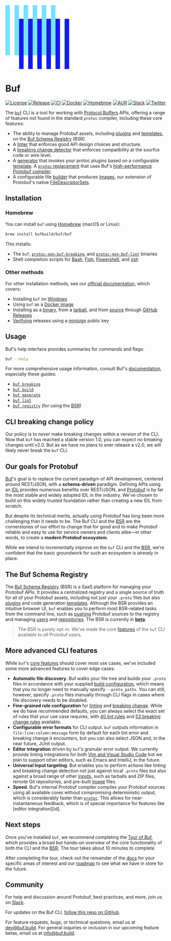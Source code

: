![The Buf logo](./.github/buf-logo.svg)

# Buf

[![License](https://img.shields.io/github/license/bufbuild/buf?color=blue)][badges.license]
[![Release](https://img.shields.io/github/v/release/bufbuild/buf?include_prereleases)][badges.release]
[![CI](https://github.com/bufbuild/buf/workflows/ci/badge.svg)][badges.ci]
[![Docker](https://img.shields.io/docker/pulls/bufbuild/buf)][badges.docker]
[![Homebrew](https://img.shields.io/badge/homebrew-v1.0.0--rc12-blue)][badges.homebrew]
[![AUR](https://img.shields.io/aur/version/buf)][badges.aur]
[![Slack](https://img.shields.io/badge/slack-buf-%23e01563)][badges.slack]
[![Twitter](https://img.shields.io/twitter/follow/bufbuild?style=social)][badges.twitter]

The [`buf`][buf] CLI is a tool for working with [Protocol Buffers][protobuf] APIs, offering a range of features not found in the standard `protoc` compiler, including these core features:

<a id="features"></a>

- The ability to manage Protobuf assets, including [plugins] and [templates], on the [Buf Schema Registry][bsr] (BSR).
- A [linter][lint.usage] that enforces good API design choices and structure.
- A [breaking change detector][breaking_usage] that enforces compatibility at the sourfce code or wire level.
- A [generator][generate_usage] that invokes your protoc plugins based on a configurable [template][templates].
  A [`protoc` replacement][protoc] that uses Buf's [high-performance Protobuf compiler][compiler].
- A configurable file [builder][build_usage] that produces [Images], our extension of Protobuf's native [FileDescriptorSets][filedescriptorset].

## Installation

### Homebrew

You can install `buf` using [Homebrew][brew] (macOS or Linux):

```sh
brew install bufbuild/buf/buf
```

This installs:

* The `buf`, [`protoc-gen-buf-breaking`][breaking], and [`protoc-gen-buf-lint`][lint] binaries
* Shell completion scripts for [Bash], [Fish], [Powershell], and [zsh]

### Other methods

For other installation methods, see our [official documentation][install], which covers:

* Installing `buf` on [Windows]
* Using `buf` as a [Docker image][docker]
* Installing as a [binary], from a [tarball], and from [source] through [GitHub Releases][releases]
* [Verifying] releases using a [minisign] public key

## Usage

Buf's help interface provides summaries for commands and flags:

```sh
buf --help
```

For more comprehensive usage information, consult Buf's [documentation][docs], especially these guides:

* [`buf breaking`][breaking_usage]
* [`buf build`][build_usage]
* [`buf generate`][generate_usage]
* [`buf lint`][lint.usage]
* [`buf registry`][bsr_usage] (for using the [BSR])

## CLI breaking change policy

Our policy is to _never_ make breaking changes within a version of the CLI. Now that `buf` has reached a stable version 1.0, you can expect no breaking changes until v2.0. But as we have no plans to ever release a v2.0, we will likely never break the `buf` CLI.

## Our goals for Protobuf

[Buf]'s goal is to replace the current paradigm of API development, centered around REST/JSON, with a **schema-driven** paradigm. Defining APIs using an [IDL] provides numerous benefits over REST/JSON, and [Protobuf] is by far the most stable and widely adopted IDL in the industry. We've chosen to build on this widely trusted foundation rather than creating a new IDL from scratch.

But despite its technical merits, actually _using_ Protobuf has long been more challenging than it needs to be. The Buf CLI and the [BSR](#the-buf-schema-registry) are the cornerstones of our effort to change that for good and to make Protobuf reliable and easy to use for service owners and clients alike—in other words, to create a **modern Protobuf ecosystem**.

While we intend to incrementally improve on the `buf` CLI and the [BSR](#the-buf-schema-registry), we're confident that the basic groundwork for such an ecosystem is _already_ in place.

## The Buf Schema Registry

The [Buf Schema Registry][bsr] (BSR) is a SaaS platform for managing your Protobuf APIs. It provides a centralized registry and a single source of truth for all of your Protobuf assets, including not just your `.proto` files but also [plugins] and code generation [templates]. Although the BSR provides an intuitive browser UI, `buf` enables you to perform most BSR-related tasks from the command line, such as [pushing] Protobuf sources to the registry and managing [users] and [repositories]. The BSR is currently in [**beta**][bsr_post].

> The BSR is purely opt-in. We've made the core [features] of the `buf` CLI available to _all_ Protobuf users.

## More advanced CLI features

While `buf`'s [core features][features] should cover most use cases, we've included some more advanced features to cover edge cases:

* **Automatic file discovery**. Buf walks your file tree and builds your `.proto` files in accordance with your supplied [build configuration][config.build], which means that you no longer need to manually specify `--proto_paths`. You can still, however, specify `.proto` files manually through CLI flags in cases where file discovery needs to be disabled.
* **Fine-grained rule configuration** for [linting][lint.rules] and [breaking change][breaking.rules]. While we do have recommended defaults, you can always select the exact set of rules that your use case requires, with [40 lint rules][lint.rules] and [53 breaking change rules][breaking.rules] available.
* **Configurable error formats** for CLI output. `buf` outputs information in `file:line:column:message` form by default for each lint error and breaking change it encounters, but you can also select JSON and, in the near future, JUnit output.
* **Editor integration** driven by `buf`'s granular error output. We currently provide linting integrations for both [Vim and Visual Studio Code][ide] but we plan to support other editors, such as Emacs and IntelliJ, in the future.
* **Universal Input targeting**. But enables you to perform actions like linting and breaking change detection not just against local `.proto` files but also against a broad range of other [Inputs], such as tarballs and ZIP files, remote Git repositories, and pre-built [Image][images] files.
* **Speed**. Buf's internal Protobuf compiler compiles your Protobuf sources using all available cores without compromising deterministic output, which is considerably faster than [`protoc`][protoc]. This allows for near-instantaneous feedback, which is of special importance for features like [editor integration][id].

## Next steps


Once you've installed `buf`, we recommend completing the [Tour of Buf][tour], which provides a broad but hands-on overview of the core functionality of both the CLI and the [BSR]. The tour takes about 10 minutes to complete.

After completing the tour, check out the remainder of the [docs] for your specific areas of interest and our [roadmap] to see what we have in store for the future.

## Community

For help and discussion around Protobuf, best practices, and more, join us on [Slack][badges.slack].

For updates on the Buf CLI, [follow this repo on GitHub][repo].

For feature requests, bugs, or technical questions, email us at [dev@buf.build][email.dev]. For general inquiries or inclusion in our upcoming feature betas, email us at [info@buf.build][email.info].

[badges.aur]: https://aur.archlinux.org/packages/buf
[badges.ci]: https://github.com/bufbuild/buf/actions?workflow=ci
[badges.docker]: https://hub.docker.com/r/bufbuild/buf
[badges.homebrew]: https://github.com/bufbuild/homebrew-buf
[badges.license]: https://github.com/bufbuild/buf/blob/main/LICENSE
[badges.release]: https://github.com/bufbuild/buf/releases
[badges.slack]: https://join.slack.com/t/bufbuild/shared_invite/zt-f5k547ki-VDs_iC4TblNCu7ubhRD17w
[badges.twitter]: https://twitter.com/intent/follow?screen_name=bufbuild
[bash]: https://www.gnu.org/software/bash
[binary]: https://docs.buf.build/installation#binary
[breaking]: https://docs.buf.build/breaking
[breaking.rules]: https://docs.buf.build/breaking/rules
[breaking_usage]: https://docs.buf.build/breaking/usage
[brew]: https://brew.sh
[bsr]: https://docs.buf.build/bsr
[bsr_post]: https://buf.build/blog/announcing-bsr
[bsr_usage]: https://docs.buf.build/bsr/usage
[buf]: https://buf.build
[build_usage]: https://docs.buf.build/build/usage
[compiler]: https://docs.buf.build/build/internal-compiler
[config.build]: https://docs.buf.build/build/usage/#configuration
[contact]: https://docs.buf.build/contact
[docker]: https://docs.buf.build/installation#use-the-docker-image
[docs]: https://docs.buf.build
[email.dev]: mailto:dev@buf.build
[email.info]: mailto:info@buf.build
[filedescriptorset]: https://github.com/protocolbuffers/protobuf/blob/044c766fd4777713fef2d1a9a095e4308d770c68/src/google/protobuf/descriptor.proto#L57
[features]: #features
[fish]: https://fishshell.com
[generate_usage]: https://docs.buf.build/generate/usage
[ide]: https://docs.buf.build/editor-integration
[idl]: https://en.wikipedia.org/wiki/Interface_description_language
[images]: https://docs.buf.build/reference/images
[inputs]: https://docs.buf.build/reference/inputs
[install]: https://docs.buf.build/installation
[lint]: https://docs.buf.build/lint
[lint.rules]: https://docs.buf.build/lint/rules
[lint.usage]: https://docs.buf.build/lint/usage
[minisign]: https://github.com/jedisct1/minisign
[plugins]: https://docs.buf.build/bsr/remote-generation/concepts#plugin
[powershell]: https://docs.microsoft.com/en-us/powershell
[protobuf]: https://developers.google.com/protocol-buffers
[protoc]: https://docs.buf.build/generate/high-performance-protoc-replacement
[pushing]: https://docs.buf.build/bsr/usage#push-a-module
[releases]: https://docs.buf.build/installation#github-releases
[repo]: ./
[repositories]: https://docs.buf.build/bsr/overview#module
[roadmap]: https://docs.buf.build/roadmap
[source]: https://docs.buf.build/installation#from-source
[tarball]: https://docs.buf.build/installation#tarball
[templates]: https://docs.buf.build/bsr/remote-generation/concepts#template
[tour]: https://docs.buf.build/tour/introduction
[users]: https://docs.buf.build/bsr/user-management#organization-roles
[verifying]: https://docs.buf.build/installation#verifying-a-release
[windows]: https://docs.buf.build/installation#windows-support
[zsh]: https://zsh.org
